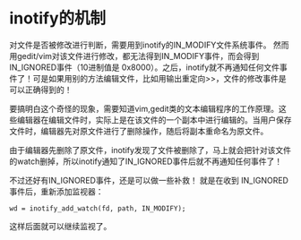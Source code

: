 # inotify的机制

对文件是否被修改进行判断，需要用到inotify的IN_MODIFY文件系统事件。
然而用gedit/vim对该文件进行修改，都无法得到IN_MODIFY事件，而会得到IN_IGNORED事件（10进制值是 0x8000）。之后，inotify就不再通知任何文件事件了！可是如果用别的方法编辑文件，比如用输出重定向>>，文件的修改事件是可以正确得到的！

要搞明白这个奇怪的现象，需要知道vim,gedit类的文本编辑程序的工作原理。这些编辑器在编辑文件时，实际上是在该文件的一个副本中进行编辑的。当用户保存文件时，编辑器先对原文件进行了删除操作，随后将副本重命名为原文件。

由于编辑器先删除了原文件，inotify发现了文件被删除了，马上就会把针对该文件的watch删掉，所以inotify通知了IN_IGNORED事件后就不再通知任何事件了！

不过还好有IN_IGNORED事件，还是可以做一些补救！
就是在收到 IN_IGNORED  事件后，重新添加监视器：
```
wd = inotify_add_watch(fd, path, IN_MODIFY);  
```
这样后面就可以继续监视了。
